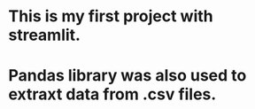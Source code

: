 # This is my first project with streamlit. 
# Pandas library was also used to extraxt data from .csv files. 
